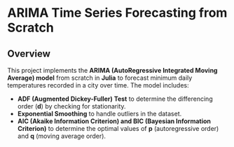 # ARIMA Time Series Forecasting from Scratch  

## Overview  

This project implements the **ARIMA (AutoRegressive Integrated Moving Average) model** from scratch in **Julia** to forecast minimum daily temperatures recorded in a city over time. The model includes:  

- **ADF (Augmented Dickey-Fuller) Test** to determine the differencing order (**d**) by checking for stationarity.  
- **Exponential Smoothing** to handle outliers in the dataset.  
- **AIC (Akaike Information Criterion) and BIC (Bayesian Information Criterion)** to determine the optimal values of **p** (autoregressive order) and **q** (moving average order).  
